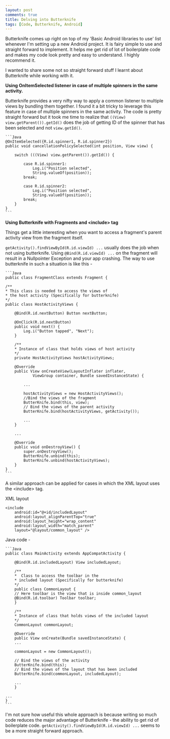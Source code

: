 ```yaml
---
layout: post
comments: true
title: Delving into Butterknife
tags: [Code, Butterknife, Android]
---
```


Butterknife comes up right on top of my 'Basic Android libraries to use' list whenever I'm setting up a new Android project. It is fairy simple to use and straight forward to implement. It helps me get rid of lot of boilerplate code and makes my code look pretty and easy to understand. I highly recommend it.

I wanted to share some not so straight forward stuff I learnt about Butterknife while working with it.

**Using OnItemSelected listener in case of multiple spinners in the same activity.**

Butterknife provides a very nifty way to apply a common listener to multiple views by bundling them together. I found it a bit tricky to leverage this feature in case of multiple spinners in the same activity. The code is pretty straight forward but it took me time to realize that `((View) view.getParent()).getId()` does the job of getting ID of the spinner that has been selected and not `view.getId()`.

    ```Java
    @OnItemSelected({R.id.spinner1, R.id.spinner2})
    public void cancellationPolicySelected(int position, View view) {

        switch (((View) view.getParent()).getId()) {

            case R.id.spinner1:
                Log.i("Position selected",
                String.valueOf(position));
            break;

            case R.id.spinner2:
                Log.i("Position selected",
                String.valueOf(position));
            break;
        }
    }
    ```



**Using Butterknife with Fragments and \<include\> tag**

Things get a little interesting when you want to access a fragment's parent activity view from the fragment itself.

`getActivity().findViewById(R.id.viewId) ...` usually does the job when not using butterknife. Using `@Bind(R.id.viewId) ...` on the fragment will result in a Nullpointer Exception and your app crashing. The way to use butterknife in such a situation is like this -

    ```Java
    public class FragmentClass extends Fragment {

    /**
    * This class is needed to access the views of
    * the host activity (Specifically for butterknife)
    */
    public class HostActivityViews {

        @Bind(R.id.nextButton) Button nextButton;

        @OnClick(R.id.nextButton)
        public void next() {
            Log.i("Button tapped", "Next");
        }

        /**
        * Instance of class that holds views of host activity
        */
        private HostActivityViews hostActivityViews;

        @Override
        public View onCreateView(LayoutInflater inflater,
                ViewGroup container, Bundle savedInstanceState) {

            ...

            hostActivityViews = new HostActivityViews();
            //Bind the views of the fragment
            ButterKnife.bind(this, view);
            // Bind the views of the parent activity
            ButterKnife.bind(hostActivityViews, getActivity());

            ...
        }

        ...

        @Override
        public void onDestroyView() {
            super.onDestroyView();
            ButterKnife.unbind(this);
            ButterKnife.unbind(hostActivityViews);
        }
    }
    ```


A similar approach can be applied for cases in which the XML layout uses the \<include\> tag.

XML layout

    <include
        android:id="@+id/includedLayout"
        android:layout_alignParentTop="true"
        android:layout_height="wrap_content"
        android:layout_width="match_parent"
        layout="@layout/common_layout" />

Java code -

    ```Java
    public class MainActivity extends AppCompatActivity {

        @Bind(R.id.includedLayout) View includedLayout;

        /**
        *  Class to access the toolbar in the
        * included layout (Specifically for butterknife)
        */
        public class CommonLayout {
        // Here toolbar is the view that is inside common_layout
        @Bind(R.id.toolbar) Toolbar toolbar;
        }

        /**
        * Instance of class that holds views of the included layout
        */
        CommonLayout commonLayout;

        @Override
        public View onCreate(Bundle savedInstanceState) {
        ...

        commonLayout = new CommonLayout();

        // Bind the views of the activity
        ButterKnife.bind(this);
        // Bind the views of the layout that has been included
        ButterKnife.bind(commonLayout, includedLayout);

        ...
        }

    ...
    }
    ```

I'm not sure how useful this whole approach is because writing so much code reduces the major advantage of Butterknife - the ability to get rid of boilerplate code. `getActivity().findViewById(R.id.viewId) ...` seems to be a more straight forward approach.
